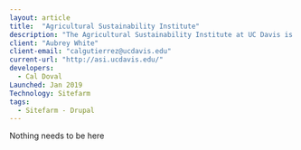 ```yaml
---
layout: article
title:  "Agricultural Sustainability Institute"
description: "The Agricultural Sustainability Institute at UC Davis is a group of researchers, educators, and agricultural extension professionals working to answer big questions on how to make agriculture and food systems more sustainable - in California and beyond."
client: "Aubrey White"
client-email: "calgutierrez@ucdavis.edu"
current-url: "http://asi.ucdavis.edu/"
developers:
  - Cal Doval
Launched: Jan 2019
Technology: Sitefarm
tags:
  - Sitefarm - Drupal
---
```


Nothing needs to be here
